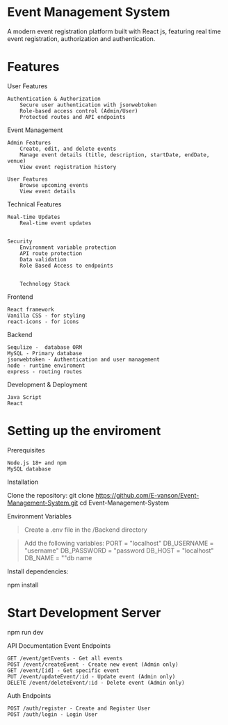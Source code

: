   # Event Management System 
  A modern event registration platform built with React js, featuring real time event registration, authorization and authentication.

  # Features

  User Features

    Authentication & Authorization
        Secure user authentication with jsonwebtoken
        Role-based access control (Admin/User)
        Protected routes and API endpoints

Event Management

    Admin Features
        Create, edit, and delete events
        Manage event details (title, description, startDate, endDate, venue)
        View event registration history

    User Features
        Browse upcoming events
        View event details


Technical Features

    Real-time Updates
        Real-time event updates
        
    
    Security
        Environment variable protection
        API route protection
        Data validation
        Role Based Access to endpoints  


        Technology Stack
Frontend

    React framework 
    Vanilla CSS - for styling
    react-icons - for icons

Backend

    Sequlize -  database ORM
    MySQL - Primary database
    jsonwebtoken - Authentication and user management
    node - runtime enviroment
    express - routing routes

Development & Deployment

    Java Script 
    React
    

# Setting up the enviroment
Prerequisites

    Node.js 18+ and npm
    MySQL database

  Installation

  Clone the repository:
  git clone https://github.com/E-vanson/Event-Management-System.git
  cd Event-Management-System

Environment Variables    
> Create a .env file in the /Backend directory

> Add the following variables:
                       PORT = "localhost"
                       DB_USERNAME = "username"
                       DB_PASSWORD = "password
                       DB_HOST = "localhost"
                       DB_NAME = ""db name


Install dependencies:

  npm install

# Start Development Server
  npm run dev


  API Documentation
Event Endpoints

    GET /event/getEvents - Get all events
    POST /event/createEvent - Create new event (Admin only)
    GET /event/[id] - Get specific event
    PUT /event/updateEvent/:id - Update event (Admin only)
    DELETE /event/deleteEvent/:id - Delete event (Admin only)

  Auth Endpoints

    POST /auth/register - Create and Register User
    POST /auth/login - Login User

